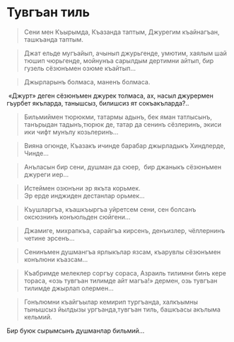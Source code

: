 # Тувгъан тиль

> Сени мен Къырымда, Къазанда таптым, Джурегим къайнагъан, ташкъанда таптым.

> Джат ельде мугъайып, ачынып джурьгенде, умютим, хаялым шай тюшип чюрьгенде, мойнунъа сарылдым дертимни айтып, бир гузель сёзюнъмен озюме къайтып…

> Джырларынъ болмаса, маненъ болмаса.

 «Джурт» деген сёзюнъмен джурек толмаса, ах, насыл джурермен гъурбет якъларда, танышсыз, билишсиз ят сокъакъларда?..

> Бильмиймен тюрюкми, татармы адынъ, бек яман татлысынъ, танърыдан тадынъ,тюрюк де, татар да сенинъ сёзлеринъ, экиси ики чифт мунълу козьлеринъ…

> Вияна огюнде, Къазакъ ичинде барабар джырладыкъ Хиндлерде, Чинде…

> Анъласын бир сени, душман да сюер,  бир джаныкъ сёзюнъмен джуреги иер…

> Истеймен озюнъни эр якъта корьмек.  
Эр ерде инджиден дестанлар орьмек…

> Къушларгъа, къашкъыргъа уйретсем сени, сен болсанъ оксюзнинъ конъюльден сюйгени…

> Джамиге, михрапкъа, сарайгъа кирсенъ, денъизлер, чёллернинъ четине эрсенъ…

> Сенинъмен душмангъа ярлыкълар язсам, къарувлы сёзюнъмен конълюни къазсам…

> Къабримде мелеклер соргъу сораса, Азраиль тилимни бинъ кере тораса, «озь тувгъан тилимде айт магъа!» дермен, озь тувгъан тилимде джырлап олермен…

> Гонълюмни къайгъылар кемирип тургъанда, халкъымны тынышсыз йылдызы ургъанда,тувгъан тиль, башкъасы акълыма кельмий.

Бир буюк сырымсынъ душманлар бильмий…
